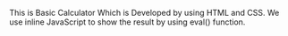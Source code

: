 This is Basic Calculator Which is Developed by using HTML and CSS. We use inline JavaScript to show the result by using eval() function.
